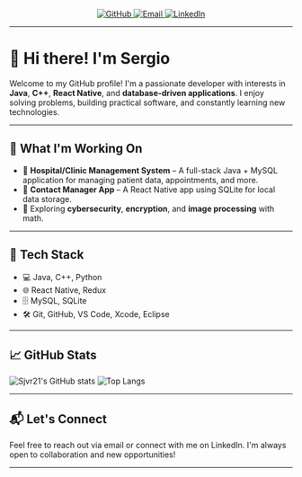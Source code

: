 <p align="center">
  <a href="https://github.com/Sjvr21" target="_blank">
    <img src="https://img.shields.io/badge/GitHub-Sjvr21-black?logo=github&style=for-the-badge" alt="GitHub" />
  </a>
  <a href="mailto:your.email@example.com">
    <img src="https://img.shields.io/badge/Email-your.email@example.com-red?logo=gmail&style=for-the-badge" alt="Email" />
  </a>
  <a href="https://www.linkedin.com/in/yourname/" target="_blank">
    <img src="https://img.shields.io/badge/LinkedIn-yourname-blue?logo=linkedin&style=for-the-badge" alt="LinkedIn" />
  </a>
</p>

---

# 👋 Hi there! I'm Sergio

Welcome to my GitHub profile! I'm a passionate developer with interests in **Java**, **C++**, **React Native**, and **database-driven applications**. I enjoy solving problems, building practical software, and constantly learning new technologies.

---

## 💼 What I'm Working On

- 🔧 **Hospital/Clinic Management System** – A full-stack Java + MySQL application for managing patient data, appointments, and more.
- 📱 **Contact Manager App** – A React Native app using SQLite for local data storage.
- 🧠 Exploring **cybersecurity**, **encryption**, and **image processing** with math.

---

## 🧰 Tech Stack

- 💻 Java, C++, Python
- 🌐 React Native, Redux
- 🗄️ MySQL, SQLite
- 🛠️ Git, GitHub, VS Code, Xcode, Eclipse

---

## 📈 GitHub Stats

![Sjvr21's GitHub stats](https://github-readme-stats.vercel.app/api?username=Sjvr21&show_icons=true&theme=default)
![Top Langs](https://github-readme-stats.vercel.app/api/top-langs/?username=Sjvr21&layout=compact)

---

## 📬 Let's Connect

Feel free to reach out via email or connect with me on LinkedIn. I'm always open to collaboration and new opportunities!

---


